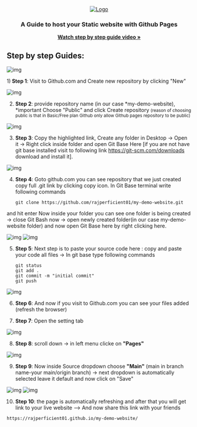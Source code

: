 <div align="center">
  <a href="#">
    <img src="images/maxresdefault.jpg" alt="Logo">
  </a>

  <h3 align="center">A Guide to host your Static website with Github Pages</h3>

  <p align="center">
    <a href="https://youtu.be/7BE2FHu3l9o"><strong>Watch step by step guide video »</strong></a>
  </p>
</div>

## Step by step Guides:


<img src="images/0.PNG" alt="img">

1)<b> Step 1</b>:  Visit to Github.com and Create new repository by clicking "New"


<img src="images/1.PNG" alt="img">

2) <b>Step 2</b>: provide repository name (in our case *my-demo-website),   *important Choose "Public" and click Create repository
	<small>(reason of choosing public is that in Basic/Free plan Github only allow Github pages repository to be public)</small>
  
<img src="images/2.PNG" alt="img">

3) <b>Step 3</b>: Copy the highlighted link, Create any folder in Desktop -> Open it -> Right click inside folder and open Git Base Here 
	[if you are not have git base installed visit to following link https://git-scm.com/downloads  download and install it].
  
<img src="images/3.PNG" alt="img">  

4) <b>Step 4</b>: Goto github.com you can see repository that we just created copy full .git link by clicking copy icon.  In Git Base terminal write following commands 

	```
	git clone https://github.com/rajperficient01/my-demo-website.git
	```
	
	
and hit enter
Now inside your folder you can see one folder is being created  -> close Git Bash now -> open newly created folder(in our case my-demo-website folder) and now open 
Git Base here by right clicking here.
  
<img src="images/4.PNG" alt="img">
<img src="images/5.PNG" alt="img">

5) <b>Step 5</b>: Next step is to paste your source code here : copy and paste your code all files -> In git base type following commands

	
	```
	git status
	git add .
	git commit -m "initial commit"
	git push
	```

  
<img src="images/6.PNG" alt="img">

6) <b>Step 6</b>: And now if you visit to Github.com you can see your files added (refresh the browser)

7) <b>Step 7</b>: Open the setting tab

<img src="images/7.PNG" alt="img">

8) <b>Step 8</b>: scroll down -> in left menu clicke on <b>"Pages"</b>

<img src="images/8.PNG" alt="img">

9) <b>Step 9</b>: Now inside Source dropdown choose <b>"Main"</b> (main in branch name-your main/origin branch) -> next dropdown is automatically selected leave it default
and now click on "Save"

<img src="images/9.PNG" alt="img">
<img src="images/10.PNG" alt="img">


10) <b>Step 10</b>: the page is automatically refreshing and after that you will get link to your live website
--> And now share this link with your friends
```
https://rajperficient01.github.io/my-demo-website/ 
```

	





















